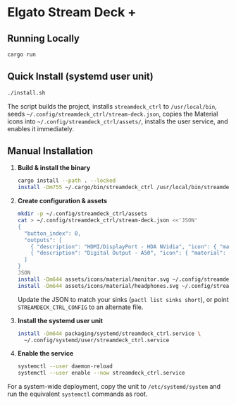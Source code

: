 # Elgato Stream Deck +

## Running Locally

```bash
cargo run
```

## Quick Install (systemd user unit)

```bash
./install.sh
```

The script builds the project, installs `streamdeck_ctrl` to `/usr/local/bin`, seeds `~/.config/streamdeck_ctrl/stream-deck.json`, copies the Material icons into `~/.config/streamdeck_ctrl/assets/`, installs the user service, and enables it immediately.

## Manual Installation

1. **Build & install the binary**
   ```bash
   cargo install --path . --locked
   install -Dm755 ~/.cargo/bin/streamdeck_ctrl /usr/local/bin/streamdeck_ctrl
   ```

2. **Create configuration & assets**
   ```bash
   mkdir -p ~/.config/streamdeck_ctrl/assets
   cat > ~/.config/streamdeck_ctrl/stream-deck.json <<'JSON'
   {
     "button_index": 0,
     "outputs": [
       { "description": "HDMI/DisplayPort - HDA NVidia", "icon": { "material": "monitor" } },
       { "description": "Digital Output - A50", "icon": { "material": "headphones" } }
     ]
   }
   JSON
   install -Dm644 assets/icons/material/monitor.svg ~/.config/streamdeck_ctrl/assets/monitor.svg
   install -Dm644 assets/icons/material/headphones.svg ~/.config/streamdeck_ctrl/assets/headphones.svg
   ```
   Update the JSON to match your sinks (`pactl list sinks short`), or point `STREAMDECK_CTRL_CONFIG` to an alternate file.

3. **Install the systemd user unit**
   ```bash
   install -Dm644 packaging/systemd/streamdeck_ctrl.service \
     ~/.config/systemd/user/streamdeck_ctrl.service
   ```

4. **Enable the service**
   ```bash
   systemctl --user daemon-reload
   systemctl --user enable --now streamdeck_ctrl.service
   ```

For a system-wide deployment, copy the unit to `/etc/systemd/system` and run the equivalent `systemctl` commands as root.
